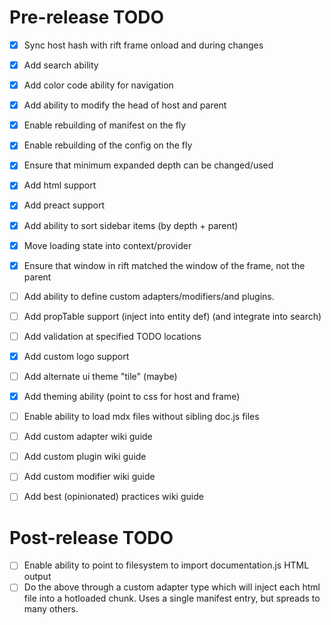 # Pre-release TODO

- [x] Sync host hash with rift frame onload and during changes
- [x] Add search ability
- [x] Add color code ability for navigation
- [x] Add ability to modify the head of host and parent
- [x] Enable rebuilding of manifest on the fly
- [x] Enable rebuilding of the config on the fly
- [x] Ensure that minimum expanded depth can be changed/used
- [x] Add html support
- [x] Add preact support
- [x] Add ability to sort sidebar items (by depth + parent)
- [x] Move loading state into context/provider
- [x] Ensure that window in rift matched the window of the frame, not the parent
- [ ] Add ability to define custom adapters/modifiers/and plugins.
- [ ] Add propTable support (inject into entity def) (and integrate into search)
- [ ] Add validation at specified TODO locations
- [x] Add custom logo support
- [ ] Add alternate ui theme "tile" (maybe)
- [x] Add theming ability (point to css for host and frame)
- [ ] Enable ability to load mdx files without sibling doc.js files

- [ ] Add custom adapter wiki guide
- [ ] Add custom plugin wiki guide
- [ ] Add custom modifier wiki guide
- [ ] Add best (opinionated) practices wiki guide

# Post-release TODO

- [ ] Enable ability to point to filesystem to import documentation.js HTML output
- [ ] Do the above through a custom adapter type which will inject each html file into
a hotloaded chunk. Uses a single manifest entry, but spreads to many others.